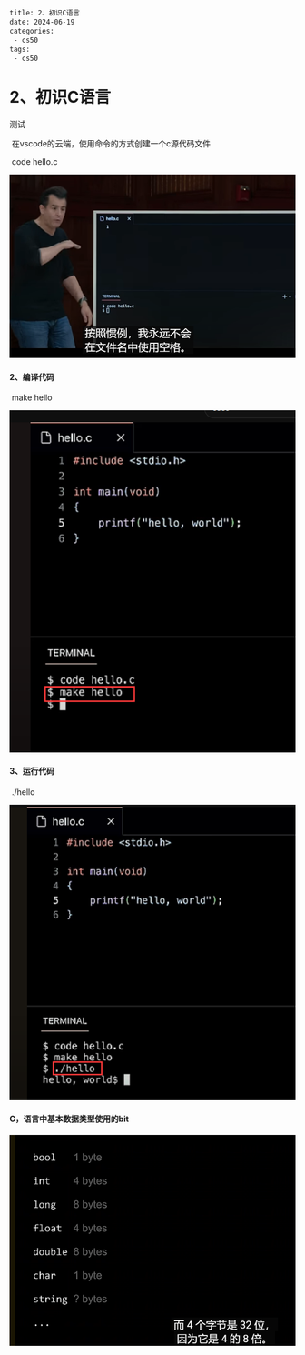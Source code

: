 ```
title: 2、初识C语言
date: 2024-06-19
categories:
 - cs50
tags:
 - cs50
```



# 2、初识C语言



测试

​	在vscode的云端，使用命令的方式创建一个c源代码文件

​		code hello.c

![1716037182463](../.vuepress/public/images/1716037182463.png)





#### 2、编译代码

​		make hello   

![1716037424903](../.vuepress/public/images/1716037424903.png)







#### 3、运行代码

​	./hello

![1716037494320](../.vuepress/public/images/1716037494320.png)



#### 		C，语言中基本数据类型使用的bit



![1716107341305](../.vuepress/public/images/1716107341305.png)





















































